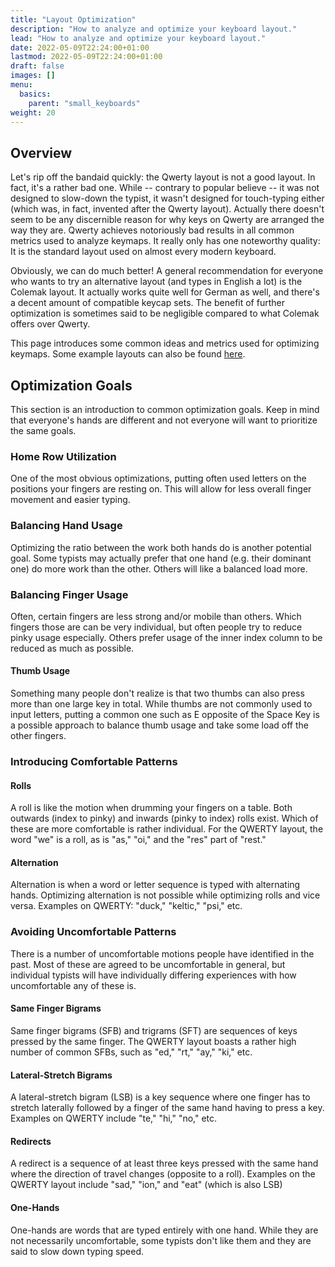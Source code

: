 ```yaml
---
title: "Layout Optimization"
description: "How to analyze and optimize your keyboard layout."
lead: "How to analyze and optimize your keyboard layout."
date: 2022-05-09T22:24:00+01:00
lastmod: 2022-05-09T22:24:00+01:00
draft: false
images: []
menu:
  basics:
    parent: "small_keyboards"
weight: 20
---
```


## Overview
Let's rip off the bandaid quickly: the Qwerty layout is not a good layout.
In fact, it's a rather bad one.
While -- contrary to popular believe -- it was not designed to slow-down the typist, it wasn't designed for touch-typing either (which was, in fact, invented after the Qwerty layout).
Actually there doesn't seem to be any discernible reason for why keys on Qwerty are arranged the way they are.
Qwerty achieves notoriously bad results in all common metrics used to analyze keymaps.
It really only has one noteworthy quality: It is the standard layout used on almost every modern keyboard.

Obviously, we can do much better!
A general recommendation for everyone who wants to try an alternative layout (and types in English a lot) is the Colemak layout.
It actually works quite well for German as well, and there's a decent amount of compatible keycap sets.
The benefit of further optimization is sometimes said to be negligible compared to what Colemak offers over Qwerty.

This page introduces some common ideas and metrics used for optimizing keymaps.
Some example layouts can also be found [here](TODO).

## Optimization Goals
This section is an introduction to common optimization goals.
Keep in mind that everyone's hands are different and not everyone will want to prioritize the same goals.

### Home Row Utilization
One of the most obvious optimizations, putting often used letters on the positions your fingers are resting on.
This will allow for less overall finger movement and easier typing.
### Balancing Hand Usage
Optimizing the ratio between the work both hands do is another potential goal.
Some typists may actually prefer that one hand (e.g. their dominant one) do more work than the other.
Others will like a balanced load more.
### Balancing Finger Usage
Often, certain fingers are less strong and/or mobile than others.
Which fingers those are can be very individual, but often people try to reduce pinky usage especially.
Others prefer usage of the inner index column to be reduced as much as possible.
#### Thumb Usage
Something many people don't realize is that two thumbs can also press more than one large key in total.
While thumbs are not commonly used to input letters, putting a common one such as E opposite of the Space Key is a possible approach to balance thumb usage and take some load off the other fingers.
### Introducing Comfortable Patterns
#### Rolls
A roll is like the motion when drumming your fingers on a table.
Both outwards (index to pinky) and inwards (pinky to index) rolls exist.
Which of these are more comfortable is rather individual.
For the QWERTY layout, the word "we" is a roll, as is "as," "oi," and the "res" part of "rest."
#### Alternation
Alternation is when a word or letter sequence is typed with alternating hands.
Optimizing alternation is not possible while optimizing rolls and vice versa.
Examples on QWERTY: "duck," "keltic," "psi," etc.
### Avoiding Uncomfortable Patterns
There is a number of uncomfortable motions people have identified in the past. Most of these are agreed to be uncomfortable in general, but individual typists will have individually differing experiences with how uncomfortable any of these is.
#### Same Finger Bigrams
Same finger bigrams (SFB) and trigrams (SFT) are sequences of keys pressed by the same finger.
The QWERTY layout boasts a rather high number of common SFBs, such as "ed," "rt," "ay," "ki," etc.
#### Lateral-Stretch Bigrams
A lateral-stretch bigram (LSB) is a key sequence where one finger has to stretch laterally followed by a finger of the same hand having to press a key.
Examples on QWERTY include "te," "hi," "no," etc.
#### Redirects
A redirect is a sequence of at least three keys pressed with the same hand where the direction of travel changes (opposite to a roll).
Examples on the QWERTY layout include "sad," "ion," and "eat" (which is also LSB)
#### One-Hands
One-hands are words that are typed entirely with one hand.
While they are not necessarily uncomfortable, some typists don't like them and they are said to slow down typing speed.
